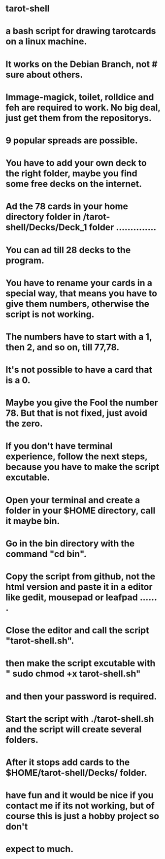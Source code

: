 #  tarot-shell
#  a bash script for drawing tarotcards on a linux machine. 
# It works on the Debian Branch, not # sure about others.
# 
# Immage-magick, toilet, rolldice and feh are required to work. No big deal, just get them from the repositorys.
#
#
#
# 9 popular spreads are possible. 
#  You have to add your own deck to the right folder, maybe you find some free decks on the internet. 
# Ad the 78 cards in your home directory folder in /tarot-shell/Decks/Deck_1 folder ..............
# You can ad till 28 decks to the program.
#
# You have to rename your cards in a special way, that means you have to give them numbers, otherwise the script is not working.
# The numbers have to start with a 1, then 2, and so on, till 77,78. 
# It's not possible to have a card that is a 0.
# Maybe you give the Fool the number 78. But that is not fixed, just avoid the zero.

# If you don't have terminal experience, follow the next steps, because you have to make the script excutable.
# Open your terminal and create a folder in your $HOME directory, call it maybe bin.
# Go in the bin directory with the command "cd bin".
# Copy the script from github, not the html version and paste it in a editor like gedit, mousepad or leafpad ...... .
# Close the editor and call the script "tarot-shell.sh".
# then make the script excutable with " sudo chmod +x tarot-shell.sh"
# and then your password is required.
# Start the script with ./tarot-shell.sh  and the script will create several folders.
# After it stops add cards to the $HOME/tarot-shell/Decks/ folder.
#
# have fun and it would be nice if you contact me if its not working, but of course this is just a hobby project so don't
# expect to much. 
# 


